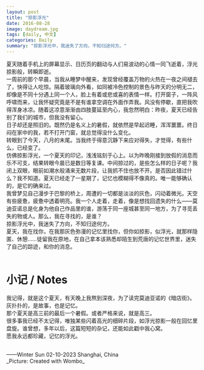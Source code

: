 ```yaml
---
layout: post
title: "掠影浮光"
date: 2016-08-28
image: daydream.jpg
tags: [daily, 中文]
categories: Daily
summary: "掠影浮光中，我迷失了方向，不知归途何方。"
---
```

夏天随着手机上的屏幕显示、日历页的翻动与人们易波动的心情一同飞逝着，浮光掠影般，转瞬即逝。    
一周前的那个早晨，当我从睡梦中醒来，发现曾经覆盖万物的火热在一夜之间褪去了，快得让人吃惊。隔着玻璃向外看，如同被冷色控制的景色与昨天的分明无二，却像是不同十分遇上同一个人，脸上有着或悲或喜的表情一样。打开窗子，一阵风呼啸而来，让我怀疑究竟是不是有谁拿空调在外面作弄我。风没有停歇，直把我吹得浑身冰凉。随着这凉意渐渐由四肢蔓延至内心，我忽然明白：昨夜，夏天已经告别了我们的城市，但我没有留心。    
日子却还是照旧的。既然仍是名义上的暑假，就依然是早起迟睡，浑浑噩噩。终日闷在家中的我，若不打开门窗，就总觉得没什么变化。    
转眼到了今天，八月的末尾。当我终于得意沉静下来应对得失，才觉得，有些什么，已经变了。    
仿佛掠影浮光，一个夏天的印记，浅浅铭刻于心上。以为昨晚刚接到放假的消息而乐不可支，结果转眼今晨已是数日等复课。中间掠过的，是些怎么样的日子呢？我闭上双眼，眼前如潮水般涌来无数片段，让我抓不住也放不开。是否因此错过什么？我不知道。夏天已经走了一星期了，记忆也模糊得不像真的。唯一能够确认的，是它的确来过。    
我曾梦见自己漫步于巴黎的桥上，周遭的一切都是淡淡的灰色，闪动着微光。天空有些疲惫，疲惫中透着明亮。我一个人走着，走着，像是想找回遗失的什么——莫迪亚诺总是化身为他自己作品里的谁，游荡于同一座城甚至同一地方，为了寻觅丢失的物或人。那么，我在寻找的，是谁？    
掠影浮光中，我迷失了方向，不知归途何方。    
夏天，我在找你，在我那灰色弥漫的记忆里找你，但你如掠影，似浮光，就那样隐匿、休憩……徒留我在原地，在自己拿本该熟悉却陌生到荒唐的记忆世界里，迷失了自己的踪迹，和你的消息。    
<br/>
# 小记 / Notes
我记得，就是这个夏天，有天晚上我熬到深夜，为了读完莫迪亚诺的《暗店街》。灰扑扑的，是故事，也是记忆。    
那个夏天是高三前的最后一个暑假。或者严格来说，就是高三。    
很多事我已经不太记得，唯独某些闪着高光的细碎片段，如浮光掠影一般在回忆里盘旋。谁曾想，多年以后，这篇短短的杂记，还能如此戳中我心窝。    
愿我永远都珍藏，记忆的浮光。    

<br/>
——Winter Sun    
02-10-2023    
Shanghai, China
<br/>
_Picture: Created with Wombo_